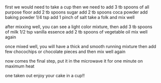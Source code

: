 first we would need to take a cup
then we need to add 3 tb spoons of all purpose floor
add 2 tb spoons sugar
add 2 tb spoons coca powder
add baking powder 1/4 tsp
add 1 pinch of salt
take a folk and mix well

after mixxing well, you can see a light color mixture,
then add 3 tb spoons of milk
1/2 tsp vanilla essence
add 2 tb spoons of vegetable oil
mix well again

once mixed well, you will have a thick and smooth running mixture
then add few chocochips or chocolate pieces
and then mix well again

now comes the final step, 
put it in the microwave it for one minute on maximum heat

one taken out enjoy your cake in a cup!!
